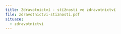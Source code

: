 ```yaml
---
title: Zdravotnictví - stížnosti ve zdravotnictví
file: zdravotnictvi-stiznosti.pdf
situace:
  - zdravotnictvi
---
```

